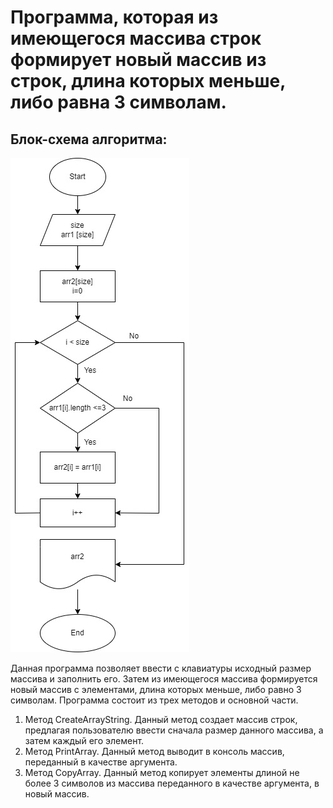 # Программа, которая из имеющегося массива строк формирует новый массив из строк, длина которых меньше, либо равна 3 символам. 
## Блок-схема алгоритма: 
![Блок-схема алгоритма](Блок-схема.jpg)


Данная программа позволяет ввести с клавиатуры исходный размер массива и заполнить его.
Затем из имеющегося массива формируется новый массив с элементами, длина которых меньше, либо равно 3 символам.
Программа состоит из трех методов и основной части.
1. Метод CreateArrayString.
Данный метод создает массив строк, предлагая пользователю ввести сначала размер данного массива, а затем каждый его элемент.
2. Метод PrintArray.
Данный метод выводит в консоль массив, переданный в качестве аргумента.
3. Метод CopyArray.
Данный метод копирует элементы длиной не более 3 символов из массива переданного в качестве аргумента, в новый массив.